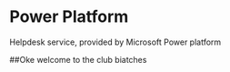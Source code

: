 # Power Platform 
Helpdesk service, provided by Microsoft Power platform

##Oke welcome to the club biatches
